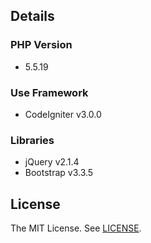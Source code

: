 ## Details
### PHP Version
- 5.5.19

### Use Framework
- CodeIgniter v3.0.0

### Libraries
- jQuery v2.1.4
- Bootstrap v3.3.5

## License
The MIT License. See [LICENSE](LICENSE).